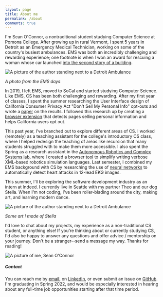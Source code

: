 ```yaml
---
layout: page
title: About me
permalink: /about
comments: true
---
```


<div class="row justify-content-between">
<div class="col-md-8 pr-5">

<p>I'm Sean O'Connor, a nontraditional student studying Computer Science at Pomona College.  After growing up in rural Vermont, I spent 5 years in Detroit as an Emergency Medical Technician, working on some of the country's busiest ambulances.  EMS was both an incredibly challenging and rewarding experience; one footnote is when I won an award for rescuing a woman whose car launched <a target="_blank" href="https://www.clickondetroit.com/news/2017/08/18/man-partially-ejected-through-sunroof-killed-in-rollover-crash-on-fenkell-ave-in-detroit/">into the second story of a building</a>.</p>

<p class="mb-5"><img class="shadow-lg" src="{{site.baseurl}}/assets/images/ems_pic.jpg" alt="A picture of the author standing next to a Detroit Ambulance" /></p>
<i>A photo from the EMS days</i>

<p>In 2019, I left EMS, moved to SoCal and started studying Computer Science.  Like EMS, CS has been both challenging and rewarding.  After my first year of classes, I spent the summer researching the User Interface design of California Consumer Privacy Act "Don't Sell My Personal Info" opt-outs and wrote a <a target="_blank" href="https://arxiv.org/abs/2009.07884">paper</a> on the results.  I followed this research up by creating a <a target="_blank" href="https://github.com/oapostrophe/Who-sSellingMyInfo-">browser extension</a> that detects pages selling personal information and helps California users opt out.</p>

<p>This past year, I've branched out to explore different areas of CS.  I worked (remotely) as a teaching assistant for the college's introductory CS class, where I helped redesign the teaching of areas like recursion that many students struggled with to make them more accessible.  I also spent the Spring as a research assistant in the <a target="_blank" href="https://cs.pomona.edu/~ajc/arcslab/">Autonomous Robotics and Complex Systems lab</a>, where I created a browser <a target="_blank" href="https://github.com/oapostrophe/arms2">tool</a> to simplify writing verbose XML-based robotics simulation languages.  Last semester, I combined my EMS background with CS by researching the use of <a target="_blank" href="https://github.com/oapostrophe/HeartNet">neural networks</a> to automatically detect heart attacks in 12-lead EKG images.</p>

<p>This summer, I'll be exploring the software development industry as an intern at Indeed.  I currently live in Seattle with my partner Theo and our dog Stella.  When I'm not coding, I've been roller-blading around the city, making art, and learning modern dance.</p>

<p class="mb-5"><img class="shadow-lg" src="{{site.baseurl}}/assets/images/ems_pic.jpg" alt="A picture of the author standing next to a Detroit Ambulance" /></p>
<i>Some art I made of Stella</i>

<p>I'd love to chat about my projects, my experience as a non-traditional CS student, or anything else!  If you're thinking about or currently studying CS, I'd also be happy to answer any questions and offer advice / mentorship on your journey.  Don't be a stranger--send a message my way.  Thanks for reading!</p>
</div>
<div class="col-md-4">

<div class="sticky-top sticky-top-80">
<p class="mb-5"><img class="shadow-lg" src="{{site.baseurl}}/assets/images/profile_pic.jpg" alt="A picture of me, Sean O'Connor" /></p>
<h5> Contact </h5>

<p>You can reach me by <a target="_blank" href="mailto:swow2015@mymail.pomona.edu">email</a>, on <a target="_blank" href="https://www.linkedin.com/in/oapostrophe/">LinkedIn</a>, or even submit an issue on <a target="_blank" href="https://github.com/">GitHub</a>.  I'm graduating in Spring 2022, and would be especially interested in hearing about any full-time job opportunities starting after that time period.
</p>
</div>
</div>
